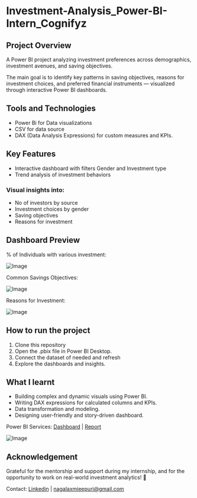 # Investment-Analysis_Power-BI-Intern_Cognifyz

## Project Overview

A Power BI project analyzing investment preferences across demographics, investment avenues, and saving objectives.

The main goal is to identify key patterns in saving objectives, reasons for investment choices, and preferred financial instruments — visualized through interactive Power BI dashboards.

## Tools and Technologies

- Power Bi for Data visualizations
- CSV for data source
- DAX (Data Analysis Expressions) for custom measures and KPIs.

## Key Features

- Interactive dashboard with filters Gender and Investment type
- Trend analysis of investment behaviors
### Visual insights into:
- No of investors by source
- Investment choices by gender
- Saving objectives
- Reasons for investment

## Dashboard Preview
% of Individuals with various investment:

![Image](https://github.com/user-attachments/assets/1f620ab4-974e-4326-97bb-b891fecf619c)

Common Savings Objectives:

![Image](https://github.com/user-attachments/assets/3b355f37-e3e9-44a7-8e15-17d23e723446)

Reasons for Investment:

![Image](https://github.com/user-attachments/assets/d5c94a5b-f318-4e47-9dd8-27b60269654c)

## How to run the project

1. Clone this repository
2. Open the .pbix file in Power BI Desktop.
3. Connect the dataset of needed and refresh
4. Explore the dashboards and insights.

## What I learnt

* Building complex and dynamic visuals using Power BI.
* Writing DAX expressions for calculated columns and KPIs.
* Data transformation and modeling.
* Designing user-friendly and story-driven dashboard.

Power BI Services: <a href="https://app.powerbi.com/groups/me/dashboards/49485afa-14a4-47ff-9fbd-8f81307d0aed?experience=power-bi">Dashboard</a> | <a href="https://app.powerbi.com/groups/me/reports/58322559-35d9-4fa6-8c5f-3b13b9bc9c3c/add26dd6533cb883807a?experience=power-bi">Report</a>

![Image](https://github.com/user-attachments/assets/5647dc6d-5329-4e54-86a6-c7f615d59f20)

## Acknowledgement
Grateful for the mentorship and support during my internship, and for the opportunity to work on real-world investment analytics! 🙏

Contact: <a href="https://www.linkedin.com/in/nagalaxmieepuri/">Linkedin</a> | nagalaxmieepuri@gmail.com

